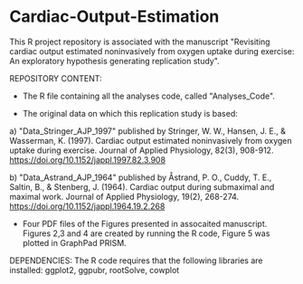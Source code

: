 # Cardiac-Output-Estimation

This R project repository is associated with the manuscript "Revisiting cardiac output estimated noninvasively from oxygen uptake during exercise: An exploratory hypothesis generating replication study".

REPOSITORY CONTENT:
- The R file containing all the analyses code, called "Analyses_Code".

- The original data on which this replication study is based:

a) "Data_Stringer_AJP_1997" published by Stringer, W. W., Hansen, J. E., & Wasserman, K. (1997). Cardiac output estimated noninvasively from oxygen uptake during exercise. Journal of Applied Physiology, 82(3), 908-912. https://doi.org/10.1152/jappl.1997.82.3.908

b) "Data_Astrand_AJP_1964" published by Åstrand, P. O., Cuddy, T. E., Saltin, B., & Stenberg, J. (1964). Cardiac output during submaximal and maximal work. Journal of Applied Physiology, 19(2), 268-274. https://doi.org/10.1152/jappl.1964.19.2.268

- Four PDF files of the Figures presented in assocaited manuscript. Figures 2,3 and 4 are created by running the R code, Figure 5 was plotted in GraphPad PRISM.

DEPENDENCIES: The R code requires that the following libraries are installed: ggplot2, ggpubr, rootSolve, cowplot
